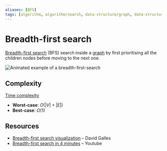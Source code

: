```yaml
---
aliases: [BFS]
tags: [algorithm, algorithm/search, data-structure/graph, data-structure/tree]
---
```


# Breadth-first search

[Breadth-first search](https://en.wikipedia.org/wiki/Breadth-first_search) (BFS) search inside a [graph](../../data/database/nosql/graph.md) by first prioritising all the children nodes before moving to the next one.

![Animated example of a breadth-first-search](/assets/breadth-first-search.gif)

## Complexity

[Time complexity](../complexity.md)
- **Worst-case**: $O(|V|+|E|)$
- **Best-case**: $\Omega(1)$

## Resources

- [Breadth-first search visualization](https://www.cs.usfca.edu/~galles/visualization/BFS.html) – David Galles
- [Breadth-first search in 4 minutes](https://www.youtube.com/watch?v=HZ5YTanv5QE) – Youtube
